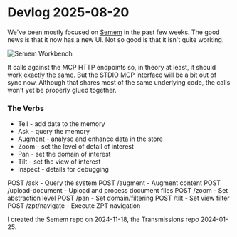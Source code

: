 # Devlog 2025-08-20

We've been mostly focused on [Semem](https://github.com/danja/semem) in the past few weeks. The good news is that it now has a new UI. Not so good is that it isn't quite working.

![Semem Workbench](media/images/2025-08/workbench.png)

It calls against the MCP HTTP endpoints so, in theory at least, it should work exactly the same. But the STDIO MCP interface will be a bit out of sync now. Although that shares most of the same underlying code, the calls won't yet be properly glued together.

### The Verbs

* Tell - add data to the memory
* Ask - query the memory
* Augment - analyse and enhance data in the store
* Zoom - set the level of detail of interest
* Pan - set the domain of interest
* Tilt - set the view of interest
* Inspect - details for debugging

POST /ask - Query the system
POST /augment - Augment content
POST /upload-document - Upload and process document files
POST /zoom - Set abstraction level
POST /pan - Set domain/filtering
POST /tilt - Set view filter
POST /zpt/navigate - Execute ZPT navigation


I created the Semem repo on 2024-11-18, the Transmissions repo 2024-01-25.
